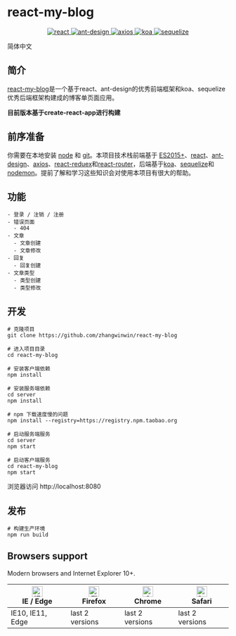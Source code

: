 # react-my-blog

<p align='center'>
  <a href='https://github.com/facebook/react'>
    <img src="https://img.shields.io/badge/react-16.8.6-brightgreen.svg" alt="react">
  </a>
  <a href='https://github.com/ant-design/ant-design'>
    <img src="https://img.shields.io/badge/ant-design-3.22.2-brightgreen.svg" alt="ant-design">
  </a>
  <a href='https://github.com/axios/axios'>
    <img src="https://img.shields.io/badge/axios-0.19.0-brightgreen.svg" alt="axios">
  </a>
  <a href='https://github.com/koajs/koa'>
    <img src="https://img.shields.io/badge/koa-2.7.0-brightgreen.svg" alt="koa">
  </a>
  <a href='https://github.com/sequelize/sequelize'>
    <img src="https://img.shields.io/badge/sequelize-5.12.3-brightgreen.svg" alt="sequelize">
  </a>
</p>

简体中文

## 简介

[react-my-blog](https://github.com/zhangwinwin/react-my-blog)是一个基于react、ant-design的优秀前端框架和koa、sequelize优秀后端框架构建成的博客单页面应用。

**目前版本基于create-react-app进行构建**

## 前序准备
你需要在本地安装 [node](http://nodejs.org/) 和 [git](https://git-scm.com/)。本项目技术栈前端基于 [ES2015+](http://es6.ruanyifeng.com/)、[react](https://github.com/facebook/react)、[ant-design](https://github.com/ant-design/ant-design)、[axios](https://github.com/axios/axios)、[react-reduex]()和[react-router]()，后端基于[koa](https://github.com/koajs/koa)、[sequelize](https://github.com/sequelize/sequelize)和[nodemon]()。提前了解和学习这些知识会对使用本项目有很大的帮助。

## 功能
```
- 登录 / 注销 / 注册
- 错误页面
  - 404
- 文章
  - 文章创建
  - 文章修改
- 回复
  - 回复创建
- 文章类型
  - 类型创建
  - 类型修改
```

## 开发
```
# 克隆项目
git clone https://github.com/zhangwinwin/react-my-blog

# 进入项目目录
cd react-my-blog

# 安装客户端依赖
npm install

# 安装服务端依赖
cd server
npm install

# npm 下载速度慢的问题
npm install --registry=https://registry.npm.taobao.org

# 启动服务端服务
cd server
npm start

# 启动客户端服务
cd react-my-blog
npm start
```

浏览器访问 http://localhost:8080

## 发布
```
# 构建生产环境
npm run build
```

## Browsers support

Modern browsers and Internet Explorer 10+.

| [<img src="https://raw.githubusercontent.com/alrra/browser-logos/master/src/edge/edge_48x48.png" alt="IE / Edge" width="24px" height="24px" />](https://godban.github.io/browsers-support-badges/)</br>IE / Edge | [<img src="https://raw.githubusercontent.com/alrra/browser-logos/master/src/firefox/firefox_48x48.png" alt="Firefox" width="24px" height="24px" />](https://godban.github.io/browsers-support-badges/)</br>Firefox | [<img src="https://raw.githubusercontent.com/alrra/browser-logos/master/src/chrome/chrome_48x48.png" alt="Chrome" width="24px" height="24px" />](https://godban.github.io/browsers-support-badges/)</br>Chrome | [<img src="https://raw.githubusercontent.com/alrra/browser-logos/master/src/safari/safari_48x48.png" alt="Safari" width="24px" height="24px" />](https://godban.github.io/browsers-support-badges/)</br>Safari |
| --------- | --------- | --------- | --------- |
| IE10, IE11, Edge| last 2 versions| last 2 versions| last 2 versions